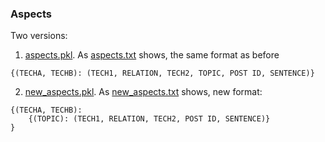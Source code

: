 ### Aspects

Two versions:

1. [aspects.pkl](https://github.com/hy3440/diffSimilarTech/blob/master/aspects/aspects.pkl). As [aspects.txt](https://github.com/hy3440/diffSimilarTech/blob/master/aspects/aspects.txt) shows, the same format as before

```
{(TECHA, TECHB): (TECH1, RELATION, TECH2, TOPIC, POST ID, SENTENCE)}
```

2. [new_aspects.pkl](https://github.com/hy3440/diffSimilarTech/blob/master/aspects/anew_spects.pkl). As [new_aspects.txt](https://github.com/hy3440/diffSimilarTech/blob/master/aspects/anew_spects.txt) shows, new format:

```
{(TECHA, TECHB): 
	{(TOPIC): (TECH1, RELATION, TECH2, POST ID, SENTENCE)}
}
```


